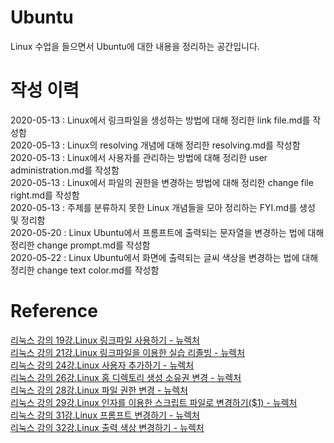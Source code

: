 # Ubuntu
  
Linux 수업을 들으면서 Ubuntu에 대한 내용을 정리하는 공간입니다.  
  
# 작성 이력
  
2020-05-13 : Linux에서 링크파일을 생성하는 방법에 대해 정리한 link file.md를 작성함  
2020-05-13 : Linux의 resolving 개념에 대해 정리한 resolving.md를 작성함  
2020-05-13 : Linux에서 사용자를 관리하는 방법에 대해 정리한 user administration.md를 작성함  
2020-05-13 : Linux에서 파일의 권한을 변경하는 방법에 대해 정리한 change file right.md를 작성함  
2020-05-13 : 주제를 분류하지 못한 Linux 개념들을 모아 정리하는 FYI.md를 생성 및 정리함  
2020-05-20 : Linux Ubuntu에서 프롬프트에 출력되는 문자열을 변경하는 법에 대해 정리한 change prompt.md를 작성함  
2020-05-22 : Linux Ubuntu에서 화면에 출력되는 글씨 색상을 변경하는 법에 대해 정리한 change text color.md를 작성함  
  
# Reference
  
<a href = "https://youtu.be/PJaI-Gpa0nw" target = "_blank">리눅스 강의 19강.Linux 링크파일 사용하기 - 뉴렉처</a>  
<a href = "https://youtu.be/W3dtihbctpU" target = "_blank">리눅스 강의 21강.Linux 링크파일을 이용한 실습 리졸빙 - 뉴렉처</a>  
<a href = "https://youtu.be/JQCE5-9NyNU" target = "_blank">리눅스 강의 24강.Linux 사용자 추가하기 - 뉴렉처</a>  
<a href = "https://youtu.be/vRRKGsMqiKE" target = "_blank">리눅스 강의 26강.Linux 홈 디렉토리 생성 소유권 변경 - 뉴렉처</a>  
<a href = "https://youtu.be/vRRKGsMqiKE" target = "_blank">리눅스 강의 28강.Linux 파일 권한 변경 - 뉴렉처</a>  
<a href = "https://youtu.be/lUOswaQavLY" target = "_blank">리눅스 강의 29강.Linux 인자를 이용한 스크립트 파일로 변경하기($1) - 뉴렉처</a>  
<a href = "https://youtu.be/yhnzrh_8zRY" target = "_blank">리눅스 강의 31강.Linux 프롬프트 변경하기 - 뉴렉처</a>  
<a href = "https://youtu.be/RV00G6Abbj0" target = "_blank">리눅스 강의 32강.Linux 출력 색상 변경하기 - 뉴렉처</a>  
